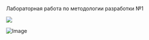 Лабораторная работа по методологии разработки №1


<a href="https://codeclimate.com/github/Lexa-sudoku/yapinDollar/maintainability"><img src="https://api.codeclimate.com/v1/badges/9f4cdcee4400acc50da4/maintainability" /></a>

![Image](https://github.com/user-attachments/assets/f9bee9be-3c7a-4ead-aa7e-99cc75c678cc)
